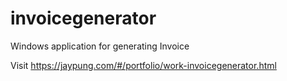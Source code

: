 # invoicegenerator
Windows application for generating Invoice

Visit https://jaypung.com/#/portfolio/work-invoicegenerator.html
